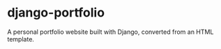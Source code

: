 # django-portfolio
A personal portfolio website built with Django, converted from an HTML template.
